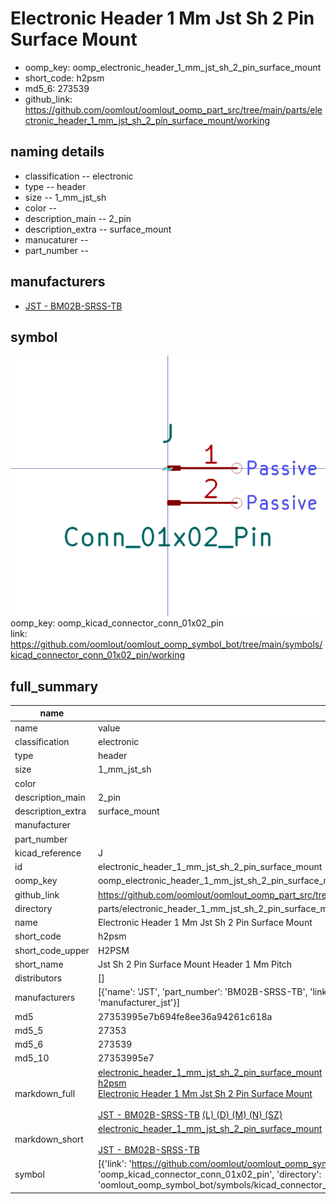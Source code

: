# Electronic Header 1 Mm Jst Sh 2 Pin Surface Mount

  
* oomp_key: oomp_electronic_header_1_mm_jst_sh_2_pin_surface_mount 
* short_code: h2psm
* md5_6: 273539  
* github_link: https://github.com/oomlout/oomlout_oomp_part_src/tree/main/parts/electronic_header_1_mm_jst_sh_2_pin_surface_mount/working  
## naming details
* classification -- electronic
* type -- header
* size -- 1_mm_jst_sh
* color -- 
* description_main -- 2_pin
* description_extra -- surface_mount
* manucaturer -- 
* part_number -- 


## manufacturers
* [JST - BM02B-SRSS-TB](https://www.jst-mfg.com/product/index.php?series=231)  

## symbol

![](symbol/0/working/working_600.png)  
oomp_key: oomp_kicad_connector_conn_01x02_pin  
link: https://github.com/oomlout/oomlout_oomp_symbol_bot/tree/main/symbols/kicad_connector_conn_01x02_pin/working  


## full_summary
| name | value | 
| --- | --- | 
| name | value | 
| classification | electronic | 
| type | header | 
| size | 1_mm_jst_sh | 
| color |  | 
| description_main | 2_pin | 
| description_extra | surface_mount | 
| manufacturer |  | 
| part_number |  | 
| kicad_reference | J | 
| id | electronic_header_1_mm_jst_sh_2_pin_surface_mount | 
| oomp_key | oomp_electronic_header_1_mm_jst_sh_2_pin_surface_mount | 
| github_link | https://github.com/oomlout/oomlout_oomp_part_src/tree/main/parts/electronic_header_1_mm_jst_sh_2_pin_surface_mount/working | 
| directory | parts/electronic_header_1_mm_jst_sh_2_pin_surface_mount | 
| name | Electronic Header 1 Mm Jst Sh 2 Pin Surface Mount | 
| short_code | h2psm | 
| short_code_upper | H2PSM | 
| short_name | Jst Sh 2 Pin Surface Mount Header 1 Mm Pitch | 
| distributors | [] | 
| manufacturers | [{'name': 'JST', 'part_number': 'BM02B-SRSS-TB', 'link': 'https://www.jst-mfg.com/product/index.php?series=231', 'id': 'manufacturer_jst'}] | 
| md5 | 27353995e7b694fe8ee36a94261c618a | 
| md5_5 | 27353 | 
| md5_6 | 273539 | 
| md5_10 | 27353995e7 | 
| markdown_full | [electronic_header_1_mm_jst_sh_2_pin_surface_mount](https://github.com/oomlout/oomlout_oomp_part_src/tree/main/parts/electronic_header_1_mm_jst_sh_2_pin_surface_mount/working)<br>[h2psm](https://github.com/oomlout/oomlout_oomp_part_src/tree/main/parts/electronic_header_1_mm_jst_sh_2_pin_surface_mount/working)<br>[Electronic Header 1 Mm Jst Sh 2 Pin Surface Mount](https://github.com/oomlout/oomlout_oomp_part_src/tree/main/parts/electronic_header_1_mm_jst_sh_2_pin_surface_mount/working)<br><br>[JST - BM02B-SRSS-TB](https://www.jst-mfg.com/product/index.php?series=231) [(L)  ](https://www.lcsc.com/search?q=BM02B-SRSS-TB)[(D)  ](https://www.digikey.com/en/products?keywords=BM02B-SRSS-TB)[(M)  ](https://www.mouser.com/Search/Refine?Keyword=BM02B-SRSS-TB)[(N)  ](https://www.newark.com/search?st=BM02B-SRSS-TB)[(SZ)  ](https://so.szlcsc.com/global.html?k=BM02B-SRSS-TB)<br> | 
| markdown_short | [electronic_header_1_mm_jst_sh_2_pin_surface_mount](https://github.com/oomlout/oomlout_oomp_part_src/tree/main/parts/electronic_header_1_mm_jst_sh_2_pin_surface_mount/working)<br><br>[JST - BM02B-SRSS-TB](https://www.jst-mfg.com/product/index.php?series=231) | 
| symbol | [{'link': 'https://github.com/oomlout/oomlout_oomp_symbol_bot/tree/main/symbols/kicad_connector_conn_01x02_pin', 'oomp_key': 'oomp_kicad_connector_conn_01x02_pin', 'directory': 'oomlout_oomp_symbol_bot/symbols/kicad_connector_conn_01x02_pin//working/working.kicad_sym'}] | 
